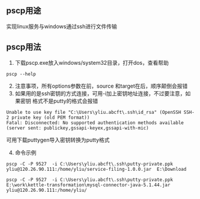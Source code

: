 ## pscp用途
实现linux服务与windows通过ssh进行文件传输

## pscp用法
1. 下载pscp.exe放入windows/system32目录，打开dos，查看帮助
```
pscp --help
```
2. 注意事项，所有options参数在前，source 和target在后，顺序颠倒会报错
3. 如果用的是ssh密钥的方式连接，可用-i加上密钥地址连接，不过要注意，如果密钥
格式不是putty的格式会报错
```
Unable to use key file "C:\Users\yliu.abcft\.ssh\id_rsa" (OpenSSH SSH-2 private key (old PEM format))
Fatal: Disconnected: No supported authentication methods available (server sent: publickey,gssapi-keyex,gssapi-with-mic)
```
可用下载puttygen导入密钥转换为putty格式

4. 命令示例
```
pscp -C -P 9527  -i C:\Users\yliu.abcft\.ssh\putty-private.ppk yliu@120.26.90.111:/home/yliu/service-filing-1.0.0.jar  E:\Download
```
```
pscp -C -P 9527  -i C:\Users\yliu.abcft\.ssh\putty-private.ppk   E:\work\kettle-transformation\mysql-connector-java-5.1.44.jar yliu@120.26.90.111:/home/yliu/
```
